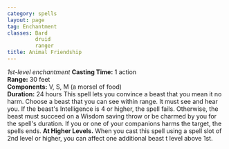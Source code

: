 ```yaml
---
category: spells
layout: page
tag: Enchantment
classes: Bard
         druid
         ranger
title: Animal Friendship 
---
```

_1st-level enchantment_ 
**Casting Time:** 1 action    
**Range:** 30 feet    
**Components:** V, S, M (a morsel of food)    
**Duration:** 24 hours
This spell lets you convince a beast that you mean it no harm. Choose a beast that you can see within range. It must see and hear you. If the beast's Intelligence is 4 or higher, the spell fails. Otherwise, the beast must succeed on a Wisdom saving throw or be charmed by you for the spell's duration. If you or one of your companions harms the target, the spells ends. 
**At Higher Levels.** When you cast this spell using a spell slot of 2nd level or higher, you can affect one additional beast t level above 1st.